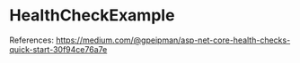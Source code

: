 # HealthCheckExample

References: https://medium.com/@gpeipman/asp-net-core-health-checks-quick-start-30f94ce76a7e
